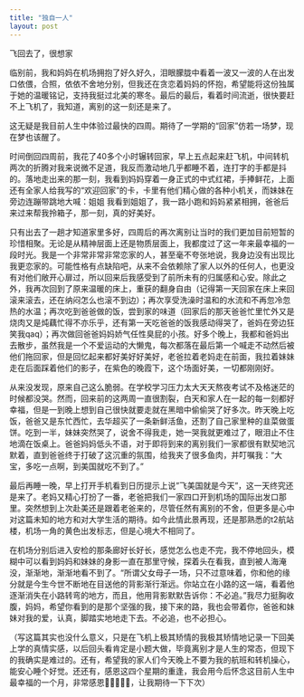 ```yaml
---
title: "独自一人"
layout: post 
---
```


飞回去了，很想家

临别前，我和妈妈在机场拥抱了好久好久，泪眼朦胧中看着一波又一波的人在出发口依偎，合照，依依不舍地分别，但我还在贪恋着妈妈的怀抱，希望能将这份独属于她的温暖铭记，支持我挺过北美的寒冬。最后的最后，看着时间流逝，很快要赶不上飞机了，我知道，离别的这一刻还是来了。

这无疑是我目前人生中体验过最快的四周。期待了一学期的“回家”仿若一场梦，现在梦也该醒了。

时间倒回四周前，我花了40多个小时辗转回家，早上五点起来赶飞机，中间转机两次的折腾对我来说微不足道，我反而激动地几乎都睡不着，连打字的手都是抖的。落地走出来的那一刻，我看到妈妈穿着一身正式的中式红裙，手捧鲜花，上面还有全家人给我写的“欢迎回家”的卡，卡里有他们精心做的各种小机关，而妹妹在旁边连蹦带跳地大喊：姐姐 我看到姐姐了，我一路小跑和妈妈紧紧相拥，爸爸后来过来帮我拎箱子，那一刻，真的好美好。

只有出去了一趟才知道家里多好，四周后的再次离别让当时的我们更加目前短暂的珍惜相聚。无论是从精神层面上还是物质层面上，我都度过了这一年来最幸福的一段时光。我是一个非常非常非常恋家的人，甚至毫不夸张地说，我身边没有出现比我更恋家的。可能性格有点缺陷吧，从来不会依赖除了家人以外的任何人，也更没有对他们敞开心扉过，所以回来后我感受到了前所未有的归属感和心安。除此之外，我再次回到了原来温暖的床上，重获的翻身自由（记得第一天回家在床上来回滚来滚去，还在纳闷怎么也滚不到边）；再次享受洗澡时温和的水流和不再忽冷忽热的水温；再次吃到爸爸做的饭，尝到家的味道（回家后的那天爸爸忙里忙外又是烧肉又是炖藕忙得不亦乐乎，还有第一天吃爸爸的饭我感动得哭了，爸妈在旁边狂笑我qaq）；再次做回爸爸妈妈娇气任性臭屁的小孩。好多个晚上，我都和爸妈出去散步，虽然我是一个不爱运动的大懒鬼，每次都落在最后第一个喊走不动然后被他们拖回家，但是回忆起来都好美好好美好，老爸拉着老妈走在前面，我拉着妹妹走在后面踩着他们的影子，在紫色的晚霞下，这个场面好美，一切都刚刚好。

从来没发现，原来自己这么脆弱。在学校学习压力太大天天熬夜考试不及格迷茫的时候都没哭。然而，回来前的这两周一直很割裂，白天和家人在一起的每一刻都好幸福，但是一到晚上想到自己很快就要走就在黑暗中偷偷哭了好多次。昨天晚上吃饭，爸爸又是东忙西忙，去华超买了一条新鲜活鱼，还割了自己家里种的韭菜做蛋饼。吃到一半，妹妹突然哭了，说舍不得我走，她一哭我就更难过了，眼泪止不住地滴在饭桌上。爸爸妈妈低头不语，对于即将到来的离别我们一家都很有默契地沉默着，直到爸爸终于打破了这沉重的氛围，给我夹了很多鱼肉，并叮嘱我：“大宝，多吃一点啊，到美国就吃不到了。”

最后再睡一晚，早上打开手机看到日历提示上说”飞美国就是今天”，这一天终究还是来了。老妈又精心打扮了一番，老爸把我们一家四口开到机场的国际出发口那里。突然想到上次赴美还是跟着老爸来的，尽管任然有离别的不舍，但更多是心中对这篇未知的地方和对大学生活的期待。如今此情此景再现，还是那熟悉的t2航站楼，机场一角的黄色出发标志，但是心境大不相同了。

在机场分别后进入安检的那条廊好长好长，感觉怎么也走不完，我不停地回头，模糊中可以看到妈妈和妹妹的身影一直在那里守候，探着头在看我，直到被人海淹没，渐渐地，渐渐地看不到了。“所谓父女母子一场，只不过意味着，你和他的缘分就是今生今世不断地在目送他的背影渐行渐远。你站立在小路的这一端，看着他逐渐消失在小路转弯的地方，而且，他用背影默默告诉你：不必追。”我尽力挺胸收腹，妈妈，希望你看到的是那个坚强的我，接下来的路，我也会带着你，爸爸和妹妹对我的爱，认真，脚踏实地地走下去。不必追，也不必担心。

（写这篇其实也没什么意义，只是在飞机上极其矫情的我极其矫情地记录一下回美上学的真情实感，以后回头看肯定是小题大做，毕竟离别才是人生的常态，但现下的我确实是难过的。还有，希望我的家人们今天晚上不要为我的航班和转机操心，能安心睡个好觉。还还有，感恩这四个星期的重逢，我会用今后怀念这目前人生中最幸福的一个月，非常感恩👨‍👩‍👧‍👧✨，让我期待一下下次）

